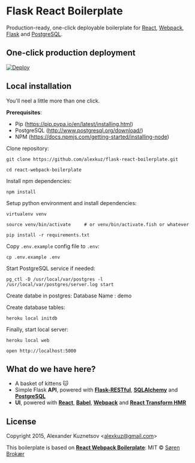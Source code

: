 # Flask React Boilerplate

Production-ready, one-click deployable boilerplate for [React](http://facebook.github.io/react/), [Webpack](http://webpack.github.io/), [Flask](http://flask.pocoo.org/) and [PostgreSQL](http://www.postgresql.org/).

## One-click production deployment

[![Deploy](https://www.herokucdn.com/deploy/button.svg)](https://heroku.com/deploy?template=https://github.com/abhishek-sha/jobDemo)

## Local installation

You'll neel a little more than one click.

**Prerequisites**:

- Pip (https://pip.pypa.io/en/latest/installing.html)
- PostgreSQL (http://www.postgresql.org/download/)
- NPM (https://docs.npmjs.com/getting-started/installing-node)

Clone repository:

```
git clone https://github.com/alexkuz/flask-react-boilerplate.git

cd react-webpack-boilerplate
```

Install npm dependencies:

```
npm install
```

Setup python environment and install dependencies:

```
virtualenv venv

source venv/bin/activate     # or venv/bin/activate.fish or whatever

pip install -r requirements.txt
```

Copy `.env.example` config file to `.env`:

```
cp .env.example .env
```

Start PostgreSQL service if needed:

```
pg_ctl -D /usr/local/var/postgres -l /usr/local/var/postgres/server.log start
```
Create databe in postgres:
Database Name :  demo

Create database tables:

```
heroku local initdb
```

Finally, start local server:

```
heroku local web

open http://localhost:5000
```

## What do we have here?

- A basket of kittens 🐱
- Simple Flask **API**, powered with [**Flask-RESTful**](https://flask-restful.readthedocs.org/en/0.3.3/), [**SQLAlchemy**](http://www.sqlalchemy.org/) and [**PostgreSQL**](http://www.postgresql.org/)
- **UI**, powered with [**React**](http://facebook.github.io/react/), [**Babel**](https://babeljs.io/), [**Webpack**](http://webpack.github.io/) and [**React Transform HMR**](https://github.com/gaearon/react-transform-hmr)

## License

Copyright 2015, Alexander Kuznetsov &lt;alexkuz@gmail.com&gt;

This boilerplate is based on [**React Webpack Boilerplate**](https://github.com/srn/react-webpack-boilerplate): MIT © [Søren Brokær](http://srn.io)
